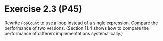 # Exercise 2.3 (P45)

Rewrite `PopCount` to use a loop instead of a single expression. Compare the performance of two versions.
(Section 11.4 shows how to compare the performance of different implementations systematically.)
